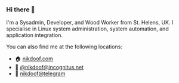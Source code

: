 ### Hi there 👋

I'm a Sysadmin, Developer, and Wood Worker from St. Helens, UK. I specialise in Linux system administration, system automation, and application integration.

You can also find me at the following locations:

* 🏠 [nikdoof.com](https://nikdoof.com)
* 🐘 [@nikdoof@incognitus.net](https://mastodon.incognitus.net/@nikdoof)
* 📲 [nikdoof@telegram](https://t.me/nikdoof)
